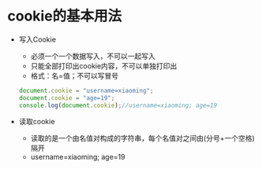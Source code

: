 # cookie的基本用法

* 写入Cookie

  * 必须一个一个数据写入，不可以一起写入
  * 只能全部打印出cookie内容，不可以单独打印出
  * 格式：名=值；不可以写冒号

  ```js
  document.cookie = "username=xiaoming";
  document.cookie = "age=19";
  console.log(document.cookie);//username=xiaoming; age=19
  ```

* 读取cookie
  * 读取的是一个由名值对构成的字符串，每个名值对之间由(分号+一个空格)隔开
  * username=xiaoming; age=19
